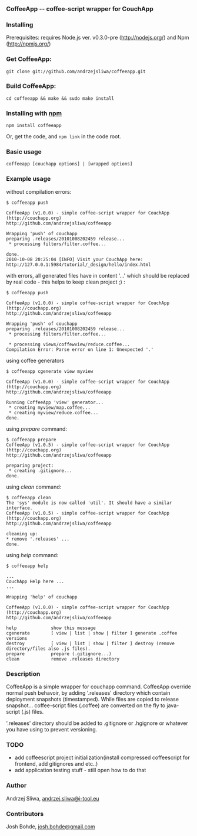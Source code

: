 ### CoffeeApp -- coffee-script wrapper for CouchApp

### Installing

Prerequisites: requires Node.js ver. v0.3.0-pre (<http://nodejs.org/>) and Npm (<http://npmjs.org/>)

### Get CoffeeApp:

    git clone git://github.com/andrzejsliwa/coffeeapp.git

### Build CoffeeApp:

    cd coffeeapp && make && sudo make install

### Installing with [npm](http://npmjs.org/)

    npm install coffeeapp

Or, get the code, and `npm link` in the code root.

### Basic usage

    coffeeapp [couchapp options] | [wrapped options]

### Example usage


without compilation errors:

    $ coffeeapp push

    CoffeeApp (v1.0.0) - simple coffee-script wrapper for CouchApp (http://couchapp.org)
    http://github.com/andrzejsliwa/coffeeapp

    Wrapping 'push' of couchapp
    preparing .releases/20101008202459 release...
     * processing filters/filter.coffee...

    done.
    2010-10-08 20:25:04 [INFO] Visit your CouchApp here:
    http://127.0.0.1:5984/tutorial/_design/hello/index.html

with errors, all generated files have in content '...' which should be replaced by real code - this helps to keep clean project ;) :

    $ coffeeapp push

    CoffeeApp (v1.0.0) - simple coffee-script wrapper for CouchApp (http://couchapp.org)
    http://github.com/andrzejsliwa/coffeeapp

    Wrapping 'push' of couchapp
    preparing .releases/20101008202459 release...
     * processing filters/filter.coffee...

     * processing views/coffewview/reduce.coffee...
    Compilation Error: Parse error on line 1: Unexpected '.'


using coffee generators

    $ coffeeapp cgenerate view myview

    CoffeeApp (v1.0.0) - simple coffee-script wrapper for CouchApp (http://couchapp.org)
    http://github.com/andrzejsliwa/coffeeapp

    Running CoffeeApp 'view' generator...
     * creating myview/map.coffee...
     * creating myview/reduce.coffee...
    done.

using *prepare* command:

    $ coffeeapp prepare
    CoffeeApp (v1.0.5) - simple coffee-script wrapper for CouchApp (http://couchapp.org)
    http://github.com/andrzejsliwa/coffeeapp

    preparing project:
     * creating .gitignore...
    done.

using *clean* command:

    $ coffeeapp clean
    The 'sys' module is now called 'util'. It should have a similar interface.
    CoffeeApp (v1.0.5) - simple coffee-script wrapper for CouchApp (http://couchapp.org)
    http://github.com/andrzejsliwa/coffeeapp

    cleaning up:
    * remove '.releases' ...
    done.


using *help* command:

    $ coffeeapp help

    ...
    CouchApp Help here ...
    ...

    Wrapping 'help' of couchapp

    CoffeeApp (v1.0.0) - simple coffee-script wrapper for CouchApp (http://couchapp.org)
    http://github.com/andrzejsliwa/coffeeapp

    help             show this message
    cgenerate        [ view | list | show | filter ] generate .coffee versions
    destroy          [ view | list | show | filter ] destroy (remove directory/files also .js files).
    prepare          prepare (.gitignore...)
    clean            remove .releases directory


### Description

CoffeeApp is a simple wrapper for couchapp command. CoffeeApp override normal push behavoir, by adding '.releases' directory
which contain deployment snapshots (timestamped). While files are copied to release snapshot... coffee-script files (.coffee)
are converted on the fly to java-script (.js) files.

'.releases' directory should be added to .gitignore or .hgignore or whatever you have using to prevent versioning.

### TODO

* add coffeescript project initialization(install compressed coffeescript for frontend, add gitignores and etc..)
* add application testing stuff - still open how to do that

### Author

Andrzej Sliwa, andrzej.sliwa@i-tool.eu


### Contributors

Josh Bohde, josh.bohde@gmail.com